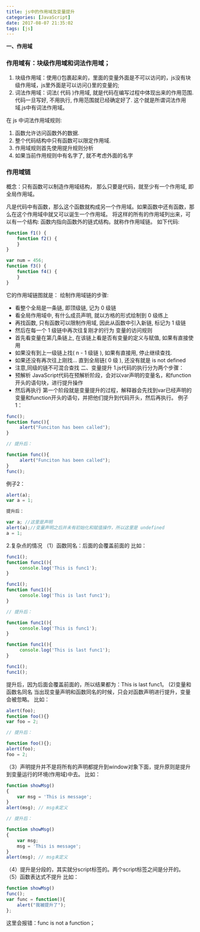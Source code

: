 ```yaml
---
title: js中的作用域及变量提升
categories: [JavaScript]
date: 2017-08-07 21:35:02
tags: [js]
---
```


**一、作用域** 
###  作用域有：块级作用域和词法作用域； 
1. 块级作用域：使用{}包裹起来的，里面的变量外面是不可以访问的，js没有块级作用域，js里外面是可以访问{}里的变量的; 
2. 词法作用域：词法( 代码 )作用域, 就是代码在编写过程中体现出来的作用范围. 
代码一旦写好, 不用执行, 作用范围就已经确定好了. 这个就是所谓词法作用域.js中有词法作用域。
   
在 js 中词法作用域规则: 
1. 函数允许访问函数外的数据. 
2. 整个代码结构中只有函数可以限定作用域. 
3. 作用域规则首先使用提升规则分析 
4. 如果当前作用规则中有名字了, 就不考虑外面的名字 
### 作用域链 
概念：只有函数可以制造作用域结构， 那么只要是代码，就至少有一个作用域, 即全局作用域。

凡是代码中有函数，那么这个函数就构成另一个作用域。如果函数中还有函数，那么在这个作用域中就又可以诞生一个作用域。 将这样的所有的作用域列出来，可以有一个结构: 函数内指向函数外的链式结构。就称作作用域链。 如下代码:
```javascript
function f1() {
    function f2() {
    }
}

var num = 456;
function f3() {
    function f4() {    
    }
}
```
它的作用域链图就是： 绘制作用域链的步骤: 
* 看整个全局是一条链, 即顶级链, 记为 0 级链 
* 看全局作用域中, 有什么成员声明, 就以方格的形式绘制到 0 级练上 
* 再找函数, 只有函数可以限制作用域, 因此从函数中引入新链, 标记为 1 级链 
* 然后在每一个 1 级链中再次往复刚才的行为 变量的访问规则 
* 首先看变量在第几条链上, 在该链上看是否有变量的定义与赋值, 如果有直接使用 
* 如果没有到上一级链上找( n - 1 级链 ), 如果有直接用, 停止继续查找. 
* 如果还没有再次往上刚找... 直到全局链( 0 级 ), 还没有就是 is not defined 
* 注意,同级的链不可混合查找 二、变量提升 1.js代码的执行分为两个步骤： 
* 预解析 JavaScript代码在预解析阶段，会对以var声明的变量名，和function开头的语句块，进行提升操作 
* 然后再执行 第一个阶段就是变量提升的过程，解释器会先找到var已经声明的变量和function开头的语句，并把他们提升到代码开头，然后再执行。 例子1：
```js
func();
function func(){
     alert("Funciton has been called");
}

// 提升后：

function func(){
     alert("Funciton has been called");
}
func();
```
例子2：
```js
alert(a);
var a = 1;

提升后：

var a; //这里是声明
alert(a);//变量声明之后并未有初始化和赋值操作，所以这里是 undefined
a = 1;
```
2.复杂点的情况 （1）函数同名：后面的会覆盖前面的 比如：
```js
func1();
function func1(){
     console.log('This is func1');
}

func1();
function func1(){
     console.log('This is last func1');
}

// 提升后：

function func1(){
     console.log('This is func1');
}

function func1(){
     console.log('This is last func1');
}

func1();
func1();
```
提升后，因为后面会覆盖前面的，所以结果都为：This is last func1。 (2)变量和函数名同名 当出现变量声明和函数同名的时候，只会对函数声明进行提升，变量会被忽略。 比如：
```js
alert(foo);
function foo(){}
var foo = 2;

// 提升后：

function foo(){};
alert(foo);
foo = 2;
```
（3）声明提升并不是将所有的声明都提升到window对象下面，提升原则是提升到变量运行的环境(作用域)中去。 比如：
```js
function showMsg()
{
    var msg = 'This is message';
}
alert(msg); // msg未定义

// 提升后：

function showMsg()
{
    var msg;
    msg = 'This is message';
}
alert(msg); // msg未定义
```
（4）提升是分段的，其实就分script标签的。两个script标签之间是分开的。 （5）函数表达式不提升 比如：
```js
function showMsg()
func();
var func = function(){
    alert("我被提升了");
};
```
这里会报错：func is not a function；